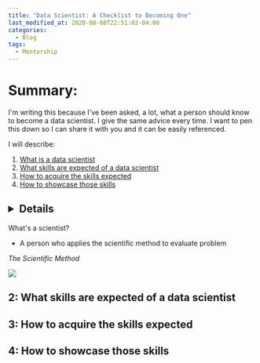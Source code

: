 ```yaml
---
title: "Data Scientist: A Checklist to Becoming One"
last_modified_at: 2020-08-08T22:51:02-04:00
categories:
  - Blog
tags:
  - Mentorship
---
```

# Summary:
I'm writing this because I've been asked, a lot, what a person should know to become a data scientist. I give the same advice every time. I want to pen this down so I can share it with you and it can be easily referenced.

I will describe:
1. [What is a data scientist](#what_ds)
2. [What skills are expected of a data scientist](#what_skills)
3. [How to acquire the skills expected](#acquire)
4. [How to showcase those skills](#demonstrate)

## <a id='what_ds'><details><summary>1: What is a data scientist</summary></a>

What's a scientist?
- A person who applies the scientific method to evaluate problem

*The Scientific Method*

<img src='https://quantchris.com/assets/images/sci_meth.png'>
</details>

## <a id='what_skills'>2: What skills are expected of a data scientist</a>

## <a id='acquire'>3: How to acquire the skills expected</a>

## <a id='demonstrate'>4: How to showcase those skills</a>
